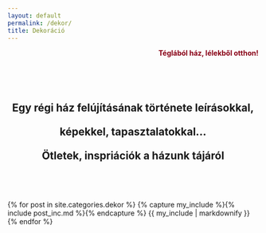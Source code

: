 ```yaml
---
layout: default
permalink: /dekor/
title: Dekoráció
---
```



<p align="right" style="color:#880015"><strong>Téglából ház, lélekből otthon!</strong></p>


<h2 style="text-align:center; padding-top: 48px; padding-bottom:48px; line-height:48px;">Egy régi ház felújításának története leírásokkal, képekkel, tapasztalatokkal... <br>
Ötletek, inspriációk a házunk tájáról
 </h2>


<div class="catalogue">
{% for post in site.categories.dekor %}
  {% capture my_include %}{% include post_inc.md %}{% endcapture %}
	{{ my_include | markdownify }}
{% endfor %}
</div>

